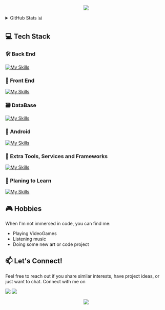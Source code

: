 <p align="center">
  <img src="[https://capsule-render.vercel.app/api?type=waving&color=gradient&height=100&section=footer](https://capsule-render.vercel.app/api?type=waving&height=250&color=gradient&text=Welcome,%20I'm%20Tiago&section=header&reversal=false&fontAlignY=40)"/>
</p>



<details>
  <summary>GitHub Stats 📊 </summary>
  <div align="center">
    <img src="https://github-readme-stats.vercel.app/api?hide_title=false&hide_rank=false&show_icons=true&include_all_commits=true&count_private=true&disable_animations=false&theme=tokyonight&locale=en&hide_border=false&username=DrPacheco13" height="150" alt="stats graph"  />
    <img src="https://github-readme-stats.vercel.app/api/top-langs?locale=en&hide_title=false&layout=compact&card_width=320&langs_count=5&theme=tokyonight&hide_border=false&username=DrPacheco13" height="150" alt="languages graph"  />
  </div>
</details>

## 💻 Tech Stack


### 🛠️ Back End
[![My Skills](https://skillicons.dev/icons?i=java,dotnet,js&theme=dark)](https://skillicons.dev)

### 🎨 Front End
[![My Skills](https://skillicons.dev/icons?i=js,html,css,bootstrap,angular,react,&theme=dark)](https://skillicons.dev)
### 🗃️ DataBase
[![My Skills](https://skillicons.dev/icons?i=mongodb,sqlite&theme=dark)](https://skillicons.dev)

### 📱 Android 
[![My Skills](https://skillicons.dev/icons?i=kotlin&theme=dark)](https://skillicons.dev)

### 🔗 Extra Tools, Services and Frameworks
[![My Skills](https://skillicons.dev/icons?i=vscode,idea,linux,powershell,git,docker,gradle,figma,nodejs,nextjs,azure&theme=dark)](https://skillicons.dev)
### 🌱 Planing to Learn
[![My Skills](https://skillicons.dev/icons?i=hibernate,spring&theme=dark)](https://skillicons.dev)

## 🎮 Hobbies

When I'm not immersed in code, you can find me:

- Playing VideoGames
- Listening music
- Doing some new art or code project

## 📫 Let's Connect!
Feel free to reach out if you share similar interests, have project ideas, or just want to chat. Connect with me on


<a target="_blank" href="https://www.linkedin.com/in/tiago-pacheco-4b4b252a9/"><img src="https://img.shields.io/badge/LinkedIn-0077B5?style=for-the-badge&logo=linkedin&logoColor=white"></a>
<a target="_blank" href="mailto:8200421@estg.ipp.pt"><img src="https://img.shields.io/badge/Gmail-D14836?style=for-the-badge&logo=gmail&logoColor=white"></a>
<p align="center">
  <img src="https://capsule-render.vercel.app/api?type=waving&color=gradient&height=100&section=footer"/>
</p>
